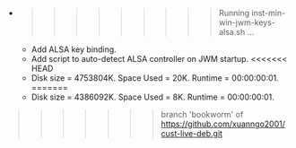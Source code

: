 * >>>>>>>>> Running inst-min-win-jwm-keys-alsa.sh ...
  * Add ALSA key binding.
  * Add script to auto-detect ALSA controller on JWM startup.
<<<<<<< HEAD
  * Disk size = 4753804K. Space Used = 20K. Runtime = 00:00:00:01.
=======
  * Disk size = 4386092K. Space Used = 8K. Runtime = 00:00:00:01.
>>>>>>> branch 'bookworm' of https://github.com/xuanngo2001/cust-live-deb.git
